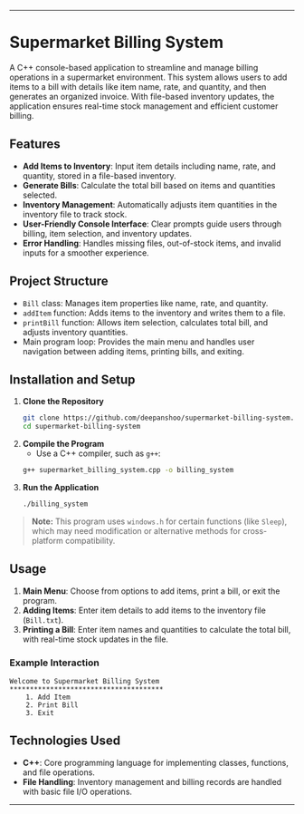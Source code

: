 
---

# Supermarket Billing System

A C++ console-based application to streamline and manage billing operations in a supermarket environment. This system allows users to add items to a bill with details like item name, rate, and quantity, and then generates an organized invoice. With file-based inventory updates, the application ensures real-time stock management and efficient customer billing.

## Features
- **Add Items to Inventory**: Input item details including name, rate, and quantity, stored in a file-based inventory.
- **Generate Bills**: Calculate the total bill based on items and quantities selected.
- **Inventory Management**: Automatically adjusts item quantities in the inventory file to track stock.
- **User-Friendly Console Interface**: Clear prompts guide users through billing, item selection, and inventory updates.
- **Error Handling**: Handles missing files, out-of-stock items, and invalid inputs for a smoother experience.

## Project Structure
- `Bill` class: Manages item properties like name, rate, and quantity.
- `addItem` function: Adds items to the inventory and writes them to a file.
- `printBill` function: Allows item selection, calculates total bill, and adjusts inventory quantities.
- Main program loop: Provides the main menu and handles user navigation between adding items, printing bills, and exiting.

## Installation and Setup
1. **Clone the Repository**
   ```bash
   git clone https://github.com/deepanshoo/supermarket-billing-system.git
   cd supermarket-billing-system
   ```
2. **Compile the Program**
   - Use a C++ compiler, such as `g++`:
   ```bash
   g++ supermarket_billing_system.cpp -o billing_system
   ```
3. **Run the Application**
   ```bash
   ./billing_system
   ```

> **Note:** This program uses `windows.h` for certain functions (like `Sleep`), which may need modification or alternative methods for cross-platform compatibility.

## Usage
1. **Main Menu**: Choose from options to add items, print a bill, or exit the program.
2. **Adding Items**: Enter item details to add items to the inventory file (`Bill.txt`).
3. **Printing a Bill**: Enter item names and quantities to calculate the total bill, with real-time stock updates in the file.

### Example Interaction
```
Welcome to Supermarket Billing System
**************************************
    1. Add Item
    2. Print Bill
    3. Exit
```

## Technologies Used
- **C++**: Core programming language for implementing classes, functions, and file operations.
- **File Handling**: Inventory management and billing records are handled with basic file I/O operations.

---